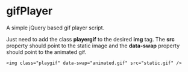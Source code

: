 gifPlayer
========

A simple jQuery based gif player script. 

Just need to add the class **playergif** to the desired **img** tag. The **src** property should point to the static image and the **data-swap** property should point to the animated gif.

```
<img class="playgif" data-swap="animated.gif" src="static.gif" />
```
